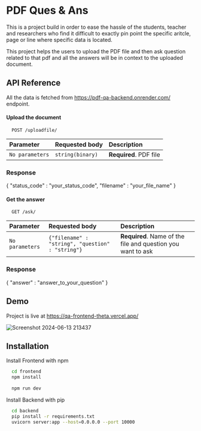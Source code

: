 
# PDF Ques & Ans

This is a project build in order to ease the hassle of the students, teacher and researchers who find it difficult to exactly pin point the specific aritcle, page or line where specific data is located.

This project helps the users to upload the PDF file and then ask question related to that pdf and all the answers will be in context to the uploaded document.




## API Reference

All the data is fetched from https://pdf-qa-backend.onrender.com/ endpoint.

#### Upload the document

```http
  POST /uploadfile/
```

| Parameter | Requested body     | Description                |    
| :-------- | :------- | :------------------------- |
| `No parameters` | `string(binary)` | **Required**. PDF file |

### Response
{
    "status_code" : "your_status_code",
    "filename" : "your_file_name"
}


#### Get the answer

```http
  GET /ask/
```

| Parameter | Requested body     | Description                       |
| :-------- | :------- | :-------------------------------- |
| `No parameters`      | `{"filename" : "string", "question" : "string"}` | **Required**. Name of the file and question you want to ask |

### Response
{
    "answer" : "answer_to_your_question"
}


## Demo

Project is live at https://qa-frontend-theta.vercel.app/

![Screenshot 2024-06-13 213437](https://github.com/Codey001/qa_frontend/assets/97532891/41a24eef-deda-40e1-9f8b-9fd6acea14f4)



## Installation

Install Frontend with npm

```bash
  cd frontend
  npm install 
  
  npm run dev
```

Install Backend with pip

```bash
  cd backend
  pip install -r requirements.txt
  uvicorn server:app --host=0.0.0.0 --port 10000
```


    
